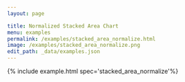 ```yaml
---
layout: page

title: Normalized Stacked Area Chart
menu: examples
permalink: /examples/stacked_area_normalize.html
image: /examples/stacked_area_normalize.png
edit_path: _data/examples.json
---
```




{% include example.html spec='stacked_area_normalize'%}
